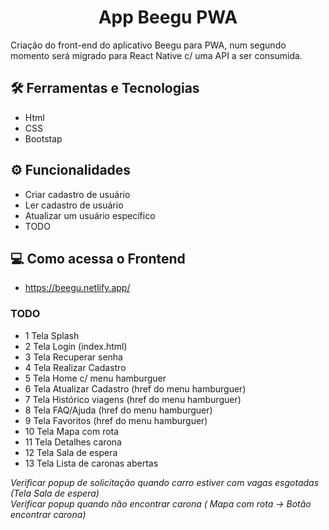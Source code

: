 <h1 align="center">App Beegu PWA</h1>

Criação do front-end do aplicativo Beegu para PWA, num segundo momento será migrado para React Native c/ uma API a ser consumida.

## 🛠️ Ferramentas e Tecnologias

- Html 
- CSS
- Bootstap

## ⚙ Funcionalidades

- Criar cadastro de usuário
- Ler cadastro de usuário
- Atualizar um usuário específico
- TODO

## 💻 Como acessa o Frontend

- https://beegu.netlify.app/

### TODO

- 1 Tela Splash
- 2 Tela Login (index.html)
- 3 Tela Recuperar senha
- 4 Tela Realizar Cadastro
- 5 Tela Home c/ menu hamburguer
- 6 Tela Atualizar Cadastro (href do menu hamburguer)
- 7 Tela Histórico viagens (href do menu hamburguer)
- 8 Tela FAQ/Ajuda (href do menu hamburguer)
- 9 Tela Favoritos (href do menu hamburguer)
- 10 Tela Mapa com rota
- 11 Tela Detalhes carona
- 12 Tela Sala de espera
- 13 Tela Lista de caronas abertas

*Verificar popup de solicitação quando carro estiver com vagas esgotadas (Tela Sala de espera)* <br>
*Verificar popup quando não encontrar carona ( Mapa com rota -> Botão encontrar carona)*



